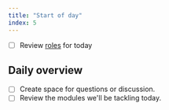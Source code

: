 ```yaml
---
title: "Start of day"
index: 5
---
```


- [ ] Review [roles](roles.md) for today


## Daily overview

- [ ] Create space for questions or discussion.
- [ ] Review the modules we'll be tackling today.
